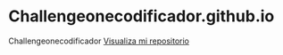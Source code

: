 # Challengeonecodificador.github.io
Challengeonecodificador 
 <a href="https://jeanccs1.github.io/Challengeonecodificador.github.io/">Visualiza mi repositorio</a>

